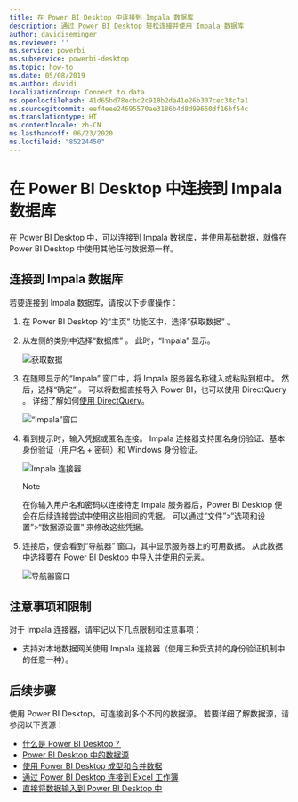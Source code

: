 ```yaml
---
title: 在 Power BI Desktop 中连接到 Impala 数据库
description: 通过 Power BI Desktop 轻松连接并使用 Impala 数据库
author: davidiseminger
ms.reviewer: ''
ms.service: powerbi
ms.subservice: powerbi-desktop
ms.topic: how-to
ms.date: 05/08/2019
ms.author: davidi
LocalizationGroup: Connect to data
ms.openlocfilehash: 41d65bd78ecbc2c918b2da41e26b307cec38c7a1
ms.sourcegitcommit: eef4eee24695570ae3186b4d8d99660df16bf54c
ms.translationtype: HT
ms.contentlocale: zh-CN
ms.lasthandoff: 06/23/2020
ms.locfileid: "85224450"
---
```

# <a name="connect-to-an-impala-database-in-power-bi-desktop"></a>在 Power BI Desktop 中连接到 Impala 数据库
在 Power BI Desktop 中，可以连接到 Impala  数据库，并使用基础数据，就像在 Power BI Desktop 中使用其他任何数据源一样。

## <a name="connect-to-an-impala-database"></a>连接到 Impala 数据库
若要连接到 Impala  数据库，请按以下步骤操作： 

1. 在 Power BI Desktop 的“主页”  功能区中，选择“获取数据”  。 

2. 从左侧的类别中选择“数据库”  。 此时，“Impala”  显示。

    ![获取数据](media/desktop-connect-impala/connect_impala_2.png)

3. 在随即显示的“Impala”  窗口中，将 Impala 服务器名称键入或粘贴到框中。 然后，选择“确定”  。 可以将数据直接导入  Power BI，也可以使用 DirectQuery  。 详细了解如何[使用 DirectQuery](desktop-use-directquery.md)。

    ![“Impala”窗口](media/desktop-connect-impala/connect_impala_3a.png)

4. 看到提示时，输入凭据或匿名连接。 Impala 连接器支持匿名身份验证、基本身份验证（用户名 + 密码）和 Windows 身份验证。

    ![Impala 连接器](media/desktop-connect-impala/connect_impala_4.png)

    > [!NOTE]
    > 在你输入用户名和密码以连接特定 Impala  服务器后，Power BI Desktop 便会在后续连接尝试中使用这些相同的凭据。 可以通过“文件”>“选项和设置”>“数据源设置”  来修改这些凭据。


5. 连接后，便会看到“导航器”  窗口，其中显示服务器上的可用数据。 从此数据中选择要在 Power BI Desktop  中导入并使用的元素。

    ![导航器窗口](media/desktop-connect-impala/connect_impala_5.png)

## <a name="considerations-and-limitations"></a>注意事项和限制
对于 Impala  连接器，请牢记以下几点限制和注意事项：

* 支持对本地数据网关使用 Impala 连接器（使用三种受支持的身份验证机制中的任意一种）。

## <a name="next-steps"></a>后续步骤
使用 Power BI Desktop，可连接到多个不同的数据源。 若要详细了解数据源，请参阅以下资源：

* [什么是 Power BI Desktop？](../fundamentals/desktop-what-is-desktop.md)
* [Power BI Desktop 中的数据源](desktop-data-sources.md)
* [使用 Power BI Desktop 成型和合并数据](desktop-shape-and-combine-data.md)
* [通过 Power BI Desktop 连接到 Excel 工作簿](desktop-connect-excel.md)   
* [直接将数据输入到 Power BI Desktop 中](desktop-enter-data-directly-into-desktop.md)   
